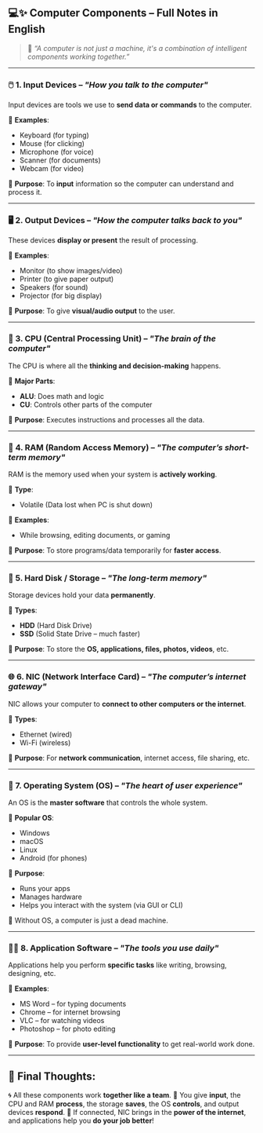 
## 💻✨ **Computer Components – Full Notes in English**

> 🧠 *“A computer is not just a machine, it's a combination of intelligent components working together.”*

---

### 🖱️ 1. **Input Devices** – *"How you talk to the computer"*

Input devices are tools we use to **send data or commands** to the computer.

🔹 **Examples**:

* Keyboard (for typing)
* Mouse (for clicking)
* Microphone (for voice)
* Scanner (for documents)
* Webcam (for video)

🎯 **Purpose**:
To **input** information so the computer can understand and process it.

---

### 🖥️ 2. **Output Devices** – *"How the computer talks back to you"*

These devices **display or present** the result of processing.

🔹 **Examples**:

* Monitor (to show images/video)
* Printer (to give paper output)
* Speakers (for sound)
* Projector (for big display)

🎯 **Purpose**:
To give **visual/audio output** to the user.

---

### 🧠 3. **CPU (Central Processing Unit)** – *"The brain of the computer"*

The CPU is where all the **thinking and decision-making** happens.

🔹 **Major Parts**:

* **ALU**: Does math and logic
* **CU**: Controls other parts of the computer

🎯 **Purpose**:
Executes instructions and processes all the data.

---

### 🚀 4. **RAM (Random Access Memory)** – *"The computer’s short-term memory"*

RAM is the memory used when your system is **actively working**.

🔹 **Type**:

* Volatile (Data lost when PC is shut down)

🔹 **Examples**:

* While browsing, editing documents, or gaming

🎯 **Purpose**:
To store programs/data temporarily for **faster access**.

---

### 💾 5. **Hard Disk / Storage** – *"The long-term memory"*

Storage devices hold your data **permanently**.

🔹 **Types**:

* **HDD** (Hard Disk Drive)
* **SSD** (Solid State Drive – much faster)

🎯 **Purpose**:
To store the **OS, applications, files, photos, videos**, etc.

---

### 🌐 6. **NIC (Network Interface Card)** – *"The computer’s internet gateway"*

NIC allows your computer to **connect to other computers or the internet**.

🔹 **Types**:

* Ethernet (wired)
* Wi-Fi (wireless)

🎯 **Purpose**:
For **network communication**, internet access, file sharing, etc.

---

### 🧩 7. **Operating System (OS)** – *"The heart of user experience"*

An OS is the **master software** that controls the whole system.

🔹 **Popular OS**:

* Windows
* macOS
* Linux
* Android (for phones)

🎯 **Purpose**:

* Runs your apps
* Manages hardware
* Helps you interact with the system (via GUI or CLI)

🧠 Without OS, a computer is just a dead machine.

---

### 🧑‍💻 8. **Application Software** – *"The tools you use daily"*

Applications help you perform **specific tasks** like writing, browsing, designing, etc.

🔹 **Examples**:

* MS Word – for typing documents
* Chrome – for internet browsing
* VLC – for watching videos
* Photoshop – for photo editing

🎯 **Purpose**:
To provide **user-level functionality** to get real-world work done.

---

## 🏁 Final Thoughts:

🌀 All these components work **together like a team**.
📌 You give **input**, the CPU and RAM **process**, the storage **saves**, the OS **controls**, and output devices **respond**.
📶 If connected, NIC brings in the **power of the internet**, and applications help you **do your job better**!
